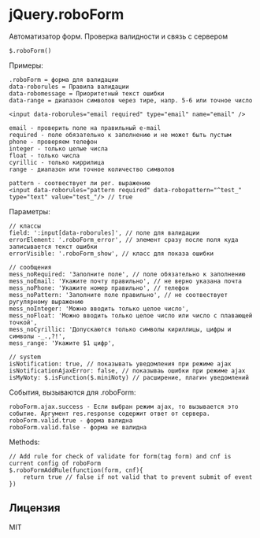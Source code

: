 jQuery.roboForm
============

Автоматизатор форм. Проверка валидности и связь с сервером

	$.roboForm()
	
Примеры:

	.roboForm = форма для валидации
	data-roborules = Правила валидации
	data-robomessage = Приоритетный текст ошибки
	data-range = диапазон символов через тире, напр. 5-6 или точное число

	<input data-roborules="email required" type="email" name="email" />
	
	email - проверить поле на правильный e-mail
	required - поле обязательно к заполнению и не может быть пустым
	phone - проверяем телефон
	integer - только целые числа
	float - только числа
	cyrillic - только киррилица
	range - диапазон или точное количество символов
	
	pattern - соотвествует ли рег. выражению
	<input data-roborules="pattern required" data-robopattern="^test_" type="text" value="test_"/> // true

Параметры:

	// классы
	field: ':input[data-roborules]', // поле для валидации
	errorElement: '.roboForm_error', // элемент сразу после поля куда записывается текст ошибки
	errorVisible: '.roboForm_show', // класс для показа ошибки

	// сообщения
	mess_noRequired: 'Заполните поле', // поле обязательно к заполнению
	mess_noEmail: 'Укажите почту правильно', // не верно указана почта
	mess_noPhone: 'Укажите номер правильно', // телефон
	mess_noPattern: 'Заполните поле правильно', // не соотвествует ругулярному выражению
	mess_noInteger: 'Можно вводить только целое число',
    mess_noFloat: 'Можно вводить только целое число или число с плавающей точкой',
    mess_noCyrillic: 'Допускаются только символы кириллицы, цифры и символы -_.,?!',
    mess_range: 'Укажите $1 цифр',

	// system
	isNotification: true, // показывать уведомления при режиме ajax
	isNotificationAjaxError: false, // показываь ошибки при режиме ajax
	isMyNoty: $.isFunction($.miniNoty) // расширение, плагин уведомлений

События, вызываются для .roboForm:

	roboForm.ajax.success - Если выбран режим ajax, то вызывается это событие. Аргумент res.response содержит ответ от сервера.
	roboForm.valid.true - форма валидна
	roboForm.valid.false - форма не валидна
	
Methods:

	// Add rule for check of validate for form(tag form) and cnf is current config of roboForm
	$.roboFormAddRule(function(form, cnf){
		return true // false if not valid that to prevent submit of event
	})


Лицензия
--------------
MIT